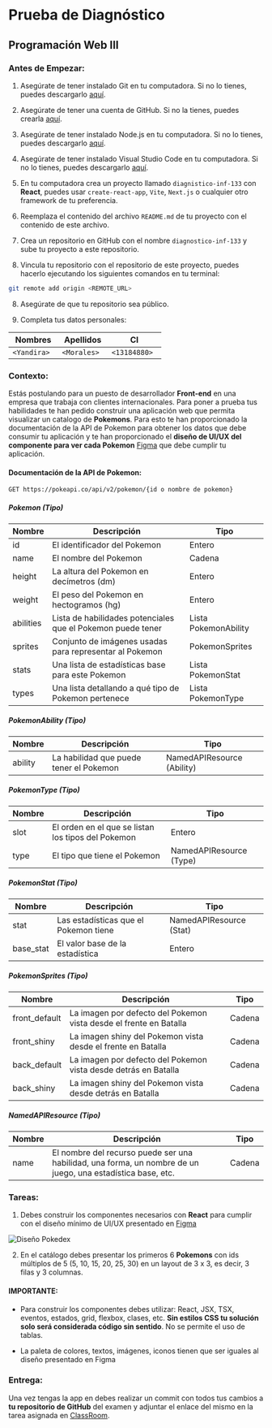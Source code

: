 # Prueba de Diagnóstico
## Programación Web III

### Antes de Empezar:

1. Asegúrate de tener instalado Git en tu computadora. Si no lo tienes, puedes descargarlo [aquí](https://git-scm.com/downloads).

2. Asegúrate de tener una cuenta de GitHub. Si no la tienes, puedes crearla [aquí](https://github.com).

3. Asegúrate de tener instalado Node.js en tu computadora. Si no lo tienes, puedes descargarlo [aquí](https://nodejs.org/es/download/).

4. Asegúrate de tener instalado Visual Studio Code en tu computadora. Si no lo tienes, puedes descargarlo [aquí](https://code.visualstudio.com/download).

5. En tu computadora crea un proyecto llamado `diagnistico-inf-133` con **React**, puedes usar `create-react-app`, `Vite`, `Next.js` o cualquier otro framework de tu preferencia.

6. Reemplaza el contenido del archivo `README.md` de tu proyecto con el contenido de este archivo.

7. Crea un repositorio en GitHub con el nombre `diagnostico-inf-133` y sube tu proyecto a este repositorio.

8. Vincula tu repositorio con el repositorio de este proyecto, puedes hacerlo ejecutando los siguientes comandos en tu terminal:

```bash
git remote add origin <REMOTE_URL>
```
8. Asegúrate de que tu repositorio sea público.

9. Completa tus datos personales:

| Nombres        |      Apellidos |      CI |
|----------------|----------------|----------------|
|  `<Yandira> `  | `<Morales> ` | `<13184880> ` |
### Contexto:

Estás postulando para un puesto de desarrollador **Front-end** en una empresa que trabaja con clientes internacionales. Para poner a prueba tus habilidades te han pedido construir una aplicación web que permita visualizar un catalogo de **Pokemons**. Para esto te han proporcionado la documentación de la API de Pokemon para obtener los datos que debe consumir tu aplicación y te han proporcionado el **diseño de UI/UX del componente para ver cada Pokemon** [Figma](https://cutt.ly/YwL1XB9s) que debe cumplir tu aplicación.


#### Documentación de la API de Pokemon:
`GET https://pokeapi.co/api/v2/pokemon/{id o nombre de pokemon}`

##### Pokemon (Tipo)

|Nombre|Descripción|Tipo|
|------|-----------|----|
|id|El identificador del Pokemon|Entero|
|name|El nombre del Pokemon|Cadena|
|height|La altura del Pokemon en decímetros (dm)|Entero|
|weight|El peso del Pokemon en hectogramos (hg)|Entero|
|abilities|Lista de habilidades potenciales que el Pokemon puede tener|Lista PokemonAbility|
|sprites|Conjunto de imágenes usadas para representar al Pokemon|PokemonSprites|
|stats|Una lista de estadísticas base para este Pokemon|Lista PokemonStat|
|types|Una lista detallando a qué tipo de Pokemon pertenece|Lista  PokemonType|

##### PokemonAbility (Tipo)
|Nombre|Descripción|Tipo|
|------|-----------|----|
|ability|La habilidad que puede tener el Pokemon|NamedAPIResource (Ability)|

##### PokemonType (Tipo)
|Nombre|Descripción|Tipo|
|------|-----------|----|
|slot|El orden en el que se listan los tipos del Pokemon|Entero|
|type|El tipo que tiene el Pokemon|NamedAPIResource (Type)|

##### PokemonStat (Tipo)
|Nombre|Descripción|Tipo|
|------|-----------|----|
|stat|Las estadísticas que el Pokemon tiene|NamedAPIResource (Stat)|
|base_stat|El valor base de la estadística|Entero|

##### PokemonSprites (Tipo)
|Nombre|Descripción|Tipo|
|------|-----------|----|
|front_default|La imagen por defecto del Pokemon vista desde el frente en Batalla|Cadena|
|front_shiny|La imagen shiny del Pokemon vista desde el frente en Batalla|Cadena|
|back_default|La imagen por defecto del Pokemon vista desde detrás en Batalla|Cadena|
|back_shiny|La imagen shiny del Pokemon vista desde detrás en Batalla|Cadena|

##### NamedAPIResource (Tipo)
|Nombre|Descripción|Tipo|
|------|-----------|----|
|name|El nombre del recurso puede ser una habilidad, una forma, un nombre de un juego, una estadística base, etc.|Cadena|


### Tareas:
1. Debes construir los componentes necesarios con **React** para cumplir con el diseño mínimo de UI/UX presentado en [Figma ](https://cutt.ly/YwL1XB9s)

![Diseño Pokedex](https://live.staticflickr.com/65535/53488146658_c14ae2d79c_z.jpg)

2. En el catálogo debes presentar los primeros 6 **Pokemons** con ids múltiplos de 5 (5, 10, 15, 20, 25, 30) en un layout de 3 x 3, es decir, 3 filas y 3 columnas.

#### IMPORTANTE: 
* Para construir los componentes debes utilizar: React, JSX, TSX, eventos, estados, grid, flexbox, clases, etc. **Sin estilos CSS tu solución solo será considerada código sin sentido**. No se permite el uso de tablas.

* La paleta de colores, textos, imágenes, iconos tienen que ser iguales al diseño presentado en Figma


### Entrega:
Una vez tengas la app en debes realizar un commit con todos tus cambios a **tu repositorio de GitHub** del examen y adjuntar el enlace del mismo en la tarea asignada en [ClassRoom](https://classroom.google.com/c/NjUxNTg3NjM4NDU0?cjc=o67fbws).

